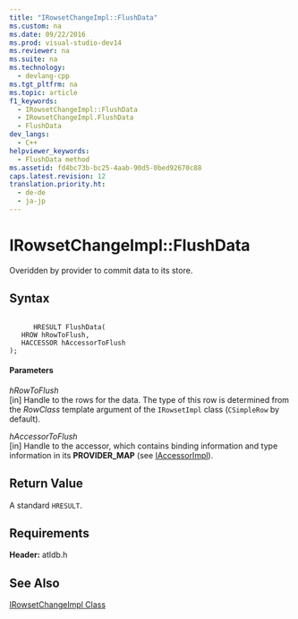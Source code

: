 ```yaml
---
title: "IRowsetChangeImpl::FlushData"
ms.custom: na
ms.date: 09/22/2016
ms.prod: visual-studio-dev14
ms.reviewer: na
ms.suite: na
ms.technology: 
  - devlang-cpp
ms.tgt_pltfrm: na
ms.topic: article
f1_keywords: 
  - IRowsetChangeImpl::FlushData
  - IRowsetChangeImpl.FlushData
  - FlushData
dev_langs: 
  - C++
helpviewer_keywords: 
  - FlushData method
ms.assetid: fd4bc73b-bc25-4aab-90d5-0bed92670c88
caps.latest.revision: 12
translation.priority.ht: 
  - de-de
  - ja-jp
---
```

# IRowsetChangeImpl::FlushData
Overidden by provider to commit data to its store.  
  
## Syntax  
  
```  
  
      HRESULT FlushData(  
   HROW hRowToFlush,  
   HACCESSOR hAccessorToFlush   
);  
```  
  
#### Parameters  
 *hRowToFlush*  
 [in] Handle to the rows for the data. The type of this row is determined from the *RowClass* template argument of the `IRowsetImpl` class (`CSimpleRow` by default).  
  
 *hAccessorToFlush*  
 [in] Handle to the accessor, which contains binding information and type information in its **PROVIDER_MAP** (see [IAccessorImpl](../vs140/iaccessorimpl-class.md)).  
  
## Return Value  
 A standard `HRESULT`.  
  
## Requirements  
 **Header:** atldb.h  
  
## See Also  
 [IRowsetChangeImpl Class](../vs140/irowsetchangeimpl-class.md)